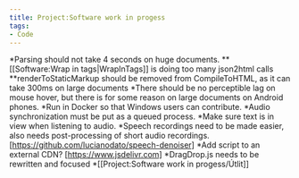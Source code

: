 ```yaml
---
title: Project:Software work in progess
tags:
- Code
---
```


*Parsing should not take 4 seconds on huge documents.
**[[Software:Wrap in tags|WrapInTags]] is doing too many json2html calls
**renderToStaticMarkup should be removed from CompileToHTML, as it can take 300ms on large documents
*There should be no perceptible lag on mouse hover, but there is for some reason on large documents on Android phones.
*Run in Docker so that Windows users can contribute.
*Audio synchronization must be put as a queued process.
*Make sure text is in view when listening to audio.
*Speech recordings need to be made easier, also needs post-processing of short audio recordings. [https://github.com/lucianodato/speech-denoiser]
*Add script to an external CDN? [https://www.jsdelivr.com]
*DragDrop.js needs to be rewritten and focused
*[[Project:Software work in progess/Útlit]]
